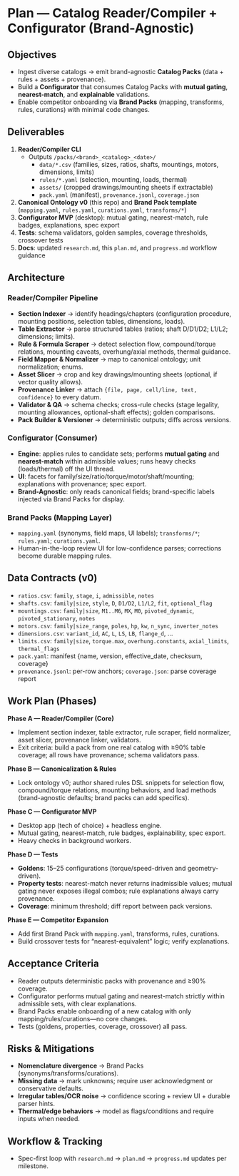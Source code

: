 # Plan — Catalog Reader/Compiler + Configurator (Brand-Agnostic)

## Objectives
- Ingest diverse catalogs → emit brand-agnostic **Catalog Packs** (data + rules + assets + provenance).
- Build a **Configurator** that consumes Catalog Packs with **mutual gating**, **nearest-match**, and **explainable** validations.
- Enable competitor onboarding via **Brand Packs** (mapping, transforms, rules, curations) with minimal code changes.

## Deliverables
1. **Reader/Compiler CLI**
   - Outputs `/packs/<brand>_<catalog>_<date>/`
     - `data/*.csv` (families, sizes, ratios, shafts, mountings, motors, dimensions, limits)
     - `rules/*.yaml` (selection, mounting, loads, thermal)
     - `assets/` (cropped drawings/mounting sheets if extractable)
     - `pack.yaml` (manifest), `provenance.jsonl`, `coverage.json`
2. **Canonical Ontology v0** (this repo) and **Brand Pack template** (`mapping.yaml`, `rules.yaml`, `curations.yaml`, `transforms/*`)
3. **Configurator MVP** (desktop): mutual gating, nearest-match, rule badges, explanations, spec export
4. **Tests**: schema validators, golden samples, coverage thresholds, crossover tests
5. **Docs**: updated `research.md`, this `plan.md`, and `progress.md` workflow guidance

## Architecture

### Reader/Compiler Pipeline
- **Section Indexer** → identify headings/chapters (configuration procedure, mounting positions, selection tables, dimensions, loads).
- **Table Extractor** → parse structured tables (ratios; shaft D/D1/D2; L1/L2; dimensions; limits).
- **Rule & Formula Scraper** → detect selection flow, compound/torque relations, mounting caveats, overhung/axial methods, thermal guidance.
- **Field Mapper & Normalizer** → map to canonical ontology; unit normalization; enums.
- **Asset Slicer** → crop and key drawings/mounting sheets (optional, if vector quality allows).
- **Provenance Linker** → attach `{file, page, cell/line, text, confidence}` to every datum.
- **Validator & QA** → schema checks; cross-rule checks (stage legality, mounting allowances, optional-shaft effects); golden comparisons.
- **Pack Builder & Versioner** → deterministic outputs; diffs across versions.

### Configurator (Consumer)
- **Engine**: applies rules to candidate sets; performs **mutual gating** and **nearest-match** within admissible values; runs heavy checks (loads/thermal) off the UI thread.
- **UI**: facets for family/size/ratio/torque/motor/shaft/mounting; explanations with provenance; spec export.
- **Brand-Agnostic**: only reads canonical fields; brand-specific labels injected via Brand Packs for display.

### Brand Packs (Mapping Layer)
- `mapping.yaml` (synonyms, field maps, UI labels); `transforms/*`; `rules.yaml`; `curations.yaml`.
- Human-in-the-loop review UI for low-confidence parses; corrections become durable mapping rules.

## Data Contracts (v0)
- `ratios.csv`: `family`, `stage`, `i`, `admissible`, `notes`
- `shafts.csv`: `family|size`, `style`, `D`, `D1/D2`, `L1/L2`, `fit`, `optional_flag`
- `mountings.csv`: `family|size`, `M1..M6`, `MX`, `M0`, `pivoted_dynamic`, `pivoted_stationary`, `notes`
- `motors.csv`: `family|size_range`, `poles`, `hp`, `kw`, `n_sync`, `inverter_notes`
- `dimensions.csv`: `variant_id`, `AC`, `L`, `LS`, `LB`, `flange_d`, …
- `limits.csv`: `family|size`, `torque.max`, `overhung.constants`, `axial_limits`, `thermal_flags`
- `pack.yaml`: manifest {name, version, effective_date, checksum, coverage}
- `provenance.jsonl`: per-row anchors; `coverage.json`: parse coverage report

## Work Plan (Phases)

**Phase A — Reader/Compiler (Core)**
- Implement section indexer, table extractor, rule scraper, field normalizer, asset slicer, provenance linker, validators.
- Exit criteria: build a pack from one real catalog with ≥90% table coverage; all rows have provenance; schema validators pass.

**Phase B — Canonicalization & Rules**
- Lock ontology v0; author shared rules DSL snippets for selection flow, compound/torque relations, mounting behaviors, and load methods (brand-agnostic defaults; brand packs can add specifics).

**Phase C — Configurator MVP**
- Desktop app (tech of choice) + headless engine.
- Mutual gating, nearest-match, rule badges, explainability, spec export.
- Heavy checks in background workers.

**Phase D — Tests**
- **Goldens**: 15–25 configurations (torque/speed-driven and geometry-driven).
- **Property tests**: nearest-match never returns inadmissible values; mutual gating never exposes illegal combos; rule explanations always carry provenance.
- **Coverage**: minimum threshold; diff report between pack versions.

**Phase E — Competitor Expansion**
- Add first Brand Pack with `mapping.yaml`, transforms, rules, curations.
- Build crossover tests for “nearest-equivalent” logic; verify explanations.

## Acceptance Criteria
- Reader outputs deterministic packs with provenance and ≥90% coverage.
- Configurator performs mutual gating and nearest-match strictly within admissible sets, with clear explanations.
- Brand Packs enable onboarding of a new catalog with only mapping/rules/curations—no core changes.
- Tests (goldens, properties, coverage, crossover) all pass.

## Risks & Mitigations
- **Nomenclature divergence** → Brand Packs (synonyms/transforms/curations).
- **Missing data** → mark unknowns; require user acknowledgment or conservative defaults.
- **Irregular tables/OCR noise** → confidence scoring + review UI + durable parser hints.
- **Thermal/edge behaviors** → model as flags/conditions and require inputs when needed.

## Workflow & Tracking
- Spec-first loop with `research.md` → `plan.md` → `progress.md` updates per milestone.


